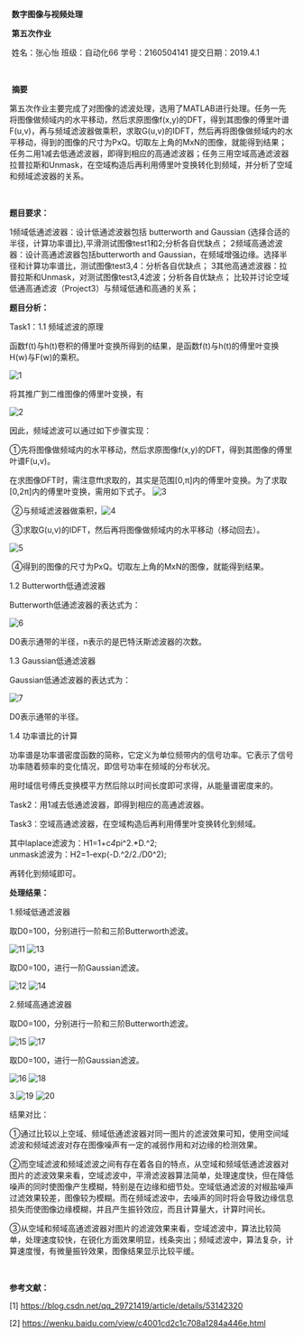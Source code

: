 
​                                                            **数字图像与视频处理** 

​                                                                    **第五次作业** 

​                   姓名：张心怡     班级：自动化66     学号：2160504141     提交日期：2019.4.1 

​                       

​                                                                           **摘要**

​       第五次作业主要完成了对图像的滤波处理，选用了MATLAB进行处理。任务一先将图像做频域内的水平移动，然后求原图像f(x,y)的DFT，得到其图像的傅里叶谱F(u,v)，再与频域滤波器做乘积，求取G(u,v)的IDFT，然后再将图像做频域内的水平移动，得到的图像的尺寸为PxQ。切取左上角的MxN的图像，就能得到结果；任务二用1减去低通滤波器，即得到相应的高通滤波器；任务三用空域高通滤波器拉普拉斯和Unmask，在空域构造后再利用傅里叶变换转化到频域，并分析了空域和频域滤波器的关系。

 

 



 

​        

**题目要求：**

1频域低通滤波器：设计低通滤波器包括 butterworth and Gaussian (选择合适的半径，计算功率谱比),平滑测试图像test1和2;分析各自优缺点；
2频域高通滤波器：设计高通滤波器包括butterworth and Gaussian，在频域增强边缘。选择半径和计算功率谱比，测试图像test3,4：分析各自优缺点；
3其他高通滤波器：拉普拉斯和Unmask，对测试图像test3,4滤波；分析各自优缺点；
比较并讨论空域低通高通滤波（Project3）与频域低通和高通的关系；


**题目分析：**

Task1：1.1 频域滤波的原理

函数f(t)与h(t)卷积的傅里叶变换所得到的结果，是函数f(t)与h(t)的傅里叶变换H(w)与F(w)的乘积。

![1](
https://github.com/Chaselzxy/hw5/blob/master/1.jpg)

将其推广到二维图像的傅里叶变换，有

![2](
https://github.com/Chaselzxy/hw5/blob/master/2.jpg)

因此，频域滤波可以通过如下步骤实现：

​        ①先将图像做频域内的水平移动，然后求原图像f(x,y)的DFT，得到其图像的傅里叶谱F(u,v)。

​           在求图像DFT时，需注意fft求取的，其实是范围[0,π]内的傅里叶变换。为了求取[0,2π]内的傅里叶变换，需用如下式子。
![3](
https://github.com/Chaselzxy/hw5/blob/master/3.jpg)

​        ②与频域滤波器做乘积，![4](
https://github.com/Chaselzxy/hw5/blob/master/4.jpg)

​        ③求取G(u,v)的IDFT，然后再将图像做频域内的水平移动（移动回去）。

![5](
https://github.com/Chaselzxy/hw5/blob/master/5.jpg)

​        ④得到的图像的尺寸为PxQ。切取左上角的MxN的图像，就能得到结果。

1.2 Butterworth低通滤波器

Butterworth低通滤波器的表达式为：

![6](
https://github.com/Chaselzxy/hw5/blob/master/6.jpg)

D0表示通带的半径，n表示的是巴特沃斯滤波器的次数。 

1.3 Gaussian低通滤波器

Gaussian低通滤波器的表达式为：

![7](
https://github.com/Chaselzxy/hw5/blob/master/7.jpg)

D0表示通带的半径。 

1.4 功率谱比的计算

功率谱是功率谱密度函数的简称，它定义为单位频带内的信号功率。它表示了信号功率随着频率的变化情况，即信号功率在频域的分布状况。

用时域信号傅氏变换模平方然后除以时间长度即可求得，从能量谱密度来的。



Task2：用1减去低通滤波器，即得到相应的高通滤波器。

 

Task3：空域高通滤波器，在空域构造后再利用傅里叶变换转化到频域。

其中laplace滤波为：H1=1+c*4*pi^2.*D.^2;  
unmask滤波为：H2=1-exp(-D.^2/2./D0^2);    

再转化到频域即可。



**处理结果：**

1.频域低通滤波器

取D0=100，分别进行一阶和三阶Butterworth滤波。

![11](
https://github.com/Chaselzxy/hw5/blob/master/13.jpg)
![13](
https://github.com/Chaselzxy/hw5/blob/master/13.jpg)

取D0=100，进行一阶Gaussian滤波。

![12](
https://github.com/Chaselzxy/hw5/blob/master/12.jpg)
![14](
https://github.com/Chaselzxy/hw5/blob/master/14.jpg)


2.频域高通滤波器

取D0=100，分别进行一阶和三阶Butterworth滤波。

![15](
https://github.com/Chaselzxy/hw5/blob/master/15.jpg)
![17](
https://github.com/Chaselzxy/hw5/blob/master/17.jpg)

取D0=100，进行一阶Gaussian滤波。

![16](
https://github.com/Chaselzxy/hw5/blob/master/16.jpg)
![18](
https://github.com/Chaselzxy/hw5/blob/master/18.jpg)

3.![19](
https://github.com/Chaselzxy/hw5/blob/master/19.jpg)
![20](
https://github.com/Chaselzxy/hw5/blob/master/20.jpg)

结果对比：

①通过比较以上空域、频域低通滤波器对同一图片的滤波效果可知，使用空间域滤波和频域滤波对存在图像噪声有一定的减弱作用和对边缘的检测效果。        

②而空域滤波和频域滤波之间有存在着各自的特点，从空域和频域低通滤波器对图片的滤波效果来看，空域滤波中，平滑滤波器算法简单，处理速度快，但在降低噪声的同时使图像产生模糊，特别是在边缘和细节处。空域低通滤波的对椒盐噪声过滤效果较差，图像较为模糊。而在频域滤波中，去噪声的同时将会导致边缘信息损失而使图像边缘模糊，并且产生振铃效应，而且计算量大，计算时间长。        

③从空域和频域高通滤波器对图片的滤波效果来看，空域滤波中，算法比较简单，处理速度较快，在锐化方面效果明显，线条突出；频域滤波中，算法复杂，计算速度慢，有微量振铃效果，图像结果显示比较平缓。 

​      



**参考文献：**

[1] https://blog.csdn.net/qq_29721419/article/details/53142320

[2] https://wenku.baidu.com/view/c4001cd2c1c708a1284a446e.html

 
